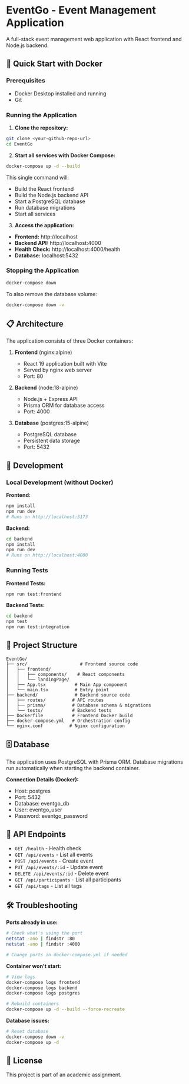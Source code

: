 # EventGo - Event Management Application

A full-stack event management web application with React frontend and Node.js backend.

## 🚀 Quick Start with Docker

### Prerequisites
- Docker Desktop installed and running
- Git

### Running the Application

1. **Clone the repository:**
```bash
git clone <your-github-repo-url>
cd EventGo
```

2. **Start all services with Docker Compose:**
```bash
docker-compose up -d --build
```

This single command will:
- Build the React frontend
- Build the Node.js backend API
- Start a PostgreSQL database
- Run database migrations
- Start all services

3. **Access the application:**
- **Frontend:** http://localhost
- **Backend API:** http://localhost:4000
- **Health Check:** http://localhost:4000/health
- **Database:** localhost:5432

### Stopping the Application

```bash
docker-compose down
```

To also remove the database volume:
```bash
docker-compose down -v
```

## 📋 Architecture

The application consists of three Docker containers:

1. **Frontend** (nginx:alpine)
   - React 19 application built with Vite
   - Served by nginx web server
   - Port: 80

2. **Backend** (node:18-alpine)
   - Node.js + Express API
   - Prisma ORM for database access
   - Port: 4000

3. **Database** (postgres:15-alpine)
   - PostgreSQL database
   - Persistent data storage
   - Port: 5432

## 🔧 Development

### Local Development (without Docker)

**Frontend:**
```bash
npm install
npm run dev
# Runs on http://localhost:5173
```

**Backend:**
```bash
cd backend
npm install
npm run dev
# Runs on http://localhost:4000
```

### Running Tests

**Frontend Tests:**
```bash
npm run test:frontend
```

**Backend Tests:**
```bash
cd backend
npm test
npm run test:integration
```

## 📁 Project Structure

```
EventGo/
├── src/                    # Frontend source code
│   ├── frontend/
│   │   ├── components/    # React components
│   │   └── landingPage/
│   ├── App.tsx           # Main App component
│   └── main.tsx          # Entry point
├── backend/              # Backend source code
│   ├── routes/          # API routes
│   ├── prisma/          # Database schema & migrations
│   └── tests/           # Backend tests
├── Dockerfile           # Frontend Docker build
├── docker-compose.yml   # Orchestration config
└── nginx.conf          # Nginx configuration
```

## 🗄️ Database

The application uses PostgreSQL with Prisma ORM. Database migrations run automatically when starting the backend container.

**Connection Details (Docker):**
- Host: postgres
- Port: 5432
- Database: eventgo_db
- User: eventgo_user
- Password: eventgo_password

## 📝 API Endpoints

- `GET /health` - Health check
- `GET /api/events` - List all events
- `POST /api/events` - Create event
- `PUT /api/events/:id` - Update event
- `DELETE /api/events/:id` - Delete event
- `GET /api/participants` - List all participants
- `GET /api/tags` - List all tags

## 🛠️ Troubleshooting

**Ports already in use:**
```bash
# Check what's using the port
netstat -ano | findstr :80
netstat -ano | findstr :4000

# Change ports in docker-compose.yml if needed
```

**Container won't start:**
```bash
# View logs
docker-compose logs frontend
docker-compose logs backend
docker-compose logs postgres

# Rebuild containers
docker-compose up -d --build --force-recreate
```

**Database issues:**
```bash
# Reset database
docker-compose down -v
docker-compose up -d
```

## 📄 License

This project is part of an academic assignment.
